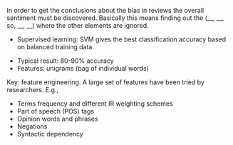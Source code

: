 In order to get the conclusions about the bias in reviews the overall sentiment must be discovered. Basically this means finding out the (__, __, so, __, __) where the other elements are ignored. 
- Supervised learning:
SVM gives the best classification accuracy based on balanced training data
* Typical result: 80-90% accuracy
* Features: unigrams (bag of individual words)

Key: feature engineering. A large set of features
have been tried by researchers. E.g.,
* Terms frequency and different IR weighting schemes
* Part of speech (POS) tags
* Opinion words and phrases
* Negations
* Syntactic dependency